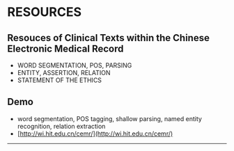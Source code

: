 # RESOURCES

## Resouces of Clinical Texts within the Chinese Electronic Medical Record ##

- WORD SEGMENTATION, POS, PARSING
- ENTITY, ASSERTION, RELATION
- STATEMENT OF THE ETHICS

## Demo ##
- word segmentation, POS tagging, shallow parsing, named entity recognition, relation extraction
- [http://wi.hit.edu.cn/cemr/](http://wi.hit.edu.cn/cemr/) 
 
---
